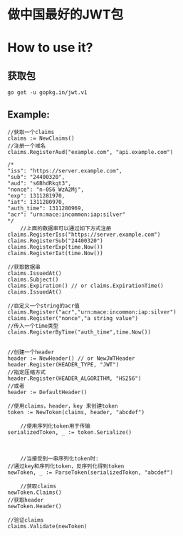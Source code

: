 # 做中国最好的JWT包

# How to use it?
## 获取包
	go get -u gopkg.in/jwt.v1
## Example:
    //获取一个claims
    claims := NewClaims()
    //注册一个域名
	claims.RegisterAud("example.com", "api.example.com")

	/*
	"iss": "https://server.example.com",
	"sub": "24400320",
	"aud": "s6BhdRkqt3",
	"nonce": "n-0S6_WzA2Mj",
	"exp": 1311281970,
	"iat": 1311280970,
	"auth_time": 1311280969,
	"acr": "urn:mace:incommon:iap:silver"
	*/
    	//上面的数据串可以通过如下方式注册
	claims.RegisterIss("https://server.example.com")
	claims.RegisterSub("24400320")
	claims.RegisterExp(time.Now())
	claims.RegisterIat(time.Now())
	
	//获取数据串
	claims.IssuedAt()
	claims.Subject()
	claims.Expiration() // or claims.ExpirationTime()
	claims.IssuedAt()	
	
	//自定义一个string的acr值
	claims.Register("acr","urn:mace:incommon:iap:silver")
	claims.Register("nonce","a string value")
	//传入一个time类型
	claims.RegisterByTime("auth_time",time.Now())


	//创建一个header
	header := NewHeader() // or NewJWTHeader
	header.Register(HEADER_TYPE, "JWT")
	//指定压缩方式
	header.Register(HEADER_ALGORITHM, "HS256")
	//或者
	header := DefaultHeader()
	
	//使用claims，header，key 来创建token
	token := NewToken(claims, header, "abcdef")

    	//使用序列化token用于传输
	serializedToken, _ := token.Serialize()



    	//当接受到一串序列化token时:
	//通过key和序列化token，反序列化得到token
	newToken, _ := ParseToken(serializedToken, "abcdef")

    	//获取claims
	newToken.Claims()
	//获取header
	newToken.Header()

	//验证claims
	claims.Validate(newToken)
 
